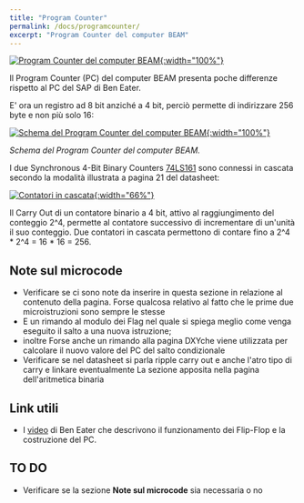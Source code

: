 ```yaml
---
title: "Program Counter"
permalink: /docs/programcounter/
excerpt: "Program Counter del computer BEAM"
---
```

[![Program Counter del computer BEAM](../../assets/pc/35-beam-pc.png "Program Counter del computer BEAM"){:width="100%"}](../../assets/pc/35-beam-pc.png)

Il Program Counter (PC) del computer BEAM presenta poche differenze rispetto al PC del SAP di Ben Eater.

E' ora un registro ad 8 bit anziché a 4 bit, perciò permette di indirizzare 256 byte e non più solo 16:

[![Schema del Program Counter del computer BEAM](../../assets/pc/35-program-counter-schema.png "Schema del Program Counter del computer BEAM"){:width="100%"}](../../assets/pc/35-program-counter-schema.png)

*Schema del Program Counter del computer BEAM.*

I due Synchronous 4-Bit Binary Counters <a href="https://www.ti.com/lit/ds/symlink/sn54ls161a-sp.pdf" target="_blank">74LS161</a> sono connessi in cascata secondo la modalità illustrata a pagina 21 del datasheet:

[![Contatori in cascata](../../assets/pc/35-program-counter-161-rco.png "Contatori in cascata"){:width="66%"}](../../assets/pc/35-program-counter-161-rco.png)

Il Carry Out di un contatore binario a 4 bit, attivo al raggiungimento del conteggio 2^4, permette al contatore successivo di incrementare di un'unità il suo conteggio. Due contatori in cascata permettono di contare fino a 2^4 \* 2^4 = 16 \* 16 = 256.

## Note sul microcode

- Verificare se ci sono note da inserire in questa sezione in relazione al contenuto della pagina. Forse qualcosa relativo al fatto che le prime due microistruzioni sono sempre le stesse
- E un rimando al modulo dei Flag nel quale si spiega meglio come venga eseguito il salto a una nuova istruzione;
- inoltre Forse anche un rimando alla pagina DXYche viene utilizzata per calcolare il nuovo valore del PC del salto condizionale
- Verificare se nel datasheet si parla ripple carry out e anche l'atro tipo di carry e linkare eventualmente La sezione apposita nella pagina dell'aritmetica binaria

## Link utili

- I <a href="https://eater.net/8bit/pc" target="_blank">video</a> di Ben Eater che descrivono il funzionamento dei Flip-Flop e la costruzione del PC.

## TO DO

- Verificare se la sezione **Note sul microcode** sia necessaria o no
